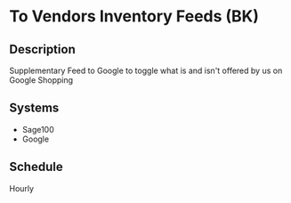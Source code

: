 # To Vendors Inventory Feeds (BK)

## Description

Supplementary Feed to Google to toggle what is and isn't offered by us on Google Shopping

## Systems
- Sage100
- Google

## Schedule
Hourly